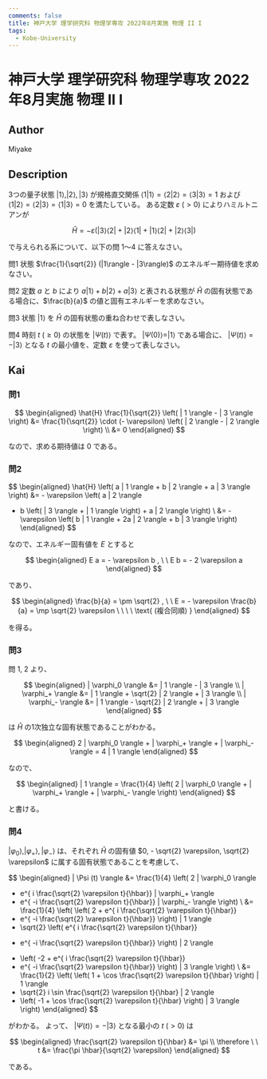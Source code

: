 ```yaml
---
comments: false
title: 神戸大学 理学研究科 物理学専攻 2022年8月実施 物理 II I
tags:
  - Kobe-University
---
```

# 神戸大学 理学研究科 物理学専攻 2022年8月実施 物理 II I

## **Author**
Miyake

## **Description**
3つの量子状態 $|1\rangle, |2\rangle, |3\rangle$ が規格直交関係 $\langle1|1\rangle = \langle2|2\rangle = \langle3|3\rangle = 1$ および $\langle1|2\rangle = \langle2|3\rangle = \langle1|3\rangle = 0$ を満たしている。
ある定数 $\varepsilon\ (> 0)$ によりハミルトニアンが

$$ 
\hat{H} = -\varepsilon \left( |3\rangle\langle 2| + |2 \rangle \langle 1| + |1 \rangle \langle 2| + |2\rangle\langle 3| \right) 
$$

で与えられる系について、以下の問 1～4 に答えなさい。

問1 状態 $\frac{1}{\sqrt{2}} (|1\rangle - |3\rangle)$ のエネルギー期待値を求めなさい。

問2 定数 $a$ と $b$ により $a|1\rangle + b|2\rangle + a|3\rangle$ と表される状態が $\hat{H}$ の固有状態である場合に、$\frac{b}{a}$ の値と固有エネルギーを求めなさい。

問3 状態 $|1\rangle$ を $\hat{H}$ の固有状態の重ね合わせで表しなさい。

問4 時刻 $t\ (\geq 0)$ の状態を $|\Psi(t)\rangle$ で表す。 $|\Psi(0)\rangle = |1\rangle$ である場合に、 $|\Psi(t)\rangle = -|3\rangle$ となる $t$ の最小値を、定数 $\varepsilon$ を使って表しなさい。

## **Kai**
### 問1

$$
  \begin{aligned}
  \hat{H} \frac{1}{\sqrt{2}} \left( | 1 \rangle - | 3 \rangle \right)
  &= \frac{1}{\sqrt{2}} \cdot (- \varepsilon)
  \left( | 2 \rangle - | 2 \rangle \right)
  \\
  &= 0
  \end{aligned}
$$

なので、求める期待値は $0$ である。

### 問2

$$
  \begin{aligned}
  \hat{H} \left( a | 1 \rangle + b | 2 \rangle + a | 3 \rangle \right)
  &= - \varepsilon \left( a | 2 \rangle
  + b \left( | 3 \rangle + | 1 \rangle \right) + a | 2 \rangle \right)
  \\
  &= - \varepsilon \left( b | 1 \rangle + 2a | 2 \rangle + b | 3 \rangle \right)
  \end{aligned}
$$

なので、エネルギー固有値を $E$ とすると

$$
  \begin{aligned}
  E a = - \varepsilon b
  , \ \ 
  E b = - 2 \varepsilon a
  \end{aligned}
$$

であり、

$$
  \begin{aligned}
  \frac{b}{a} = \pm \sqrt{2}
  , \ \ 
  E = - \varepsilon \frac{b}{a} = \mp \sqrt{2} \varepsilon
  \ \ \ \ \text{ (複合同順) }
  \end{aligned}
$$

を得る。

### 問3
問 1, 2 より、

$$
  \begin{aligned}
  | \varphi_0 \rangle &= | 1 \rangle - | 3 \rangle
  \\
  | \varphi_+ \rangle &= | 1 \rangle + \sqrt{2} | 2 \rangle + | 3 \rangle
  \\
  | \varphi_- \rangle &= | 1 \rangle - \sqrt{2} | 2 \rangle + | 3 \rangle
  \end{aligned}
$$

は $\hat{H}$ の1次独立な固有状態であることがわかる。

$$
  \begin{aligned}
  2 | \varphi_0 \rangle + | \varphi_+ \rangle + | \varphi_- \rangle
  = 4 | 1 \rangle
  \end{aligned}
$$

なので、

$$
  \begin{aligned}
  | 1 \rangle
  = \frac{1}{4} \left(
  2 | \varphi_0 \rangle + | \varphi_+ \rangle + | \varphi_- \rangle \right)
  \end{aligned}
$$

と書ける。

### 問4
$| \varphi_0 \rangle,
| \varphi_+ \rangle,
| \varphi_- \rangle$ は、それぞれ $\hat{H}$ の固有値
$0, - \sqrt{2} \varepsilon, \sqrt{2} \varepsilon$
に属する固有状態であることを考慮して、

$$
  \begin{aligned}
  | \Psi (t) \rangle
  &= \frac{1}{4} \left( 2 | \varphi_0 \rangle
  + e^{ i \frac{\sqrt{2} \varepsilon t}{\hbar}}
  | \varphi_+ \rangle
  + e^{ -i \frac{\sqrt{2} \varepsilon t}{\hbar}}
  | \varphi_- \rangle \right)
  \\
  &= \frac{1}{4} \left(
  \left( 2 + e^{ i \frac{\sqrt{2} \varepsilon t}{\hbar}}
  + e^{ -i \frac{\sqrt{2} \varepsilon t}{\hbar}} \right)
  | 1 \rangle
  + \sqrt{2} \left( e^{ i \frac{\sqrt{2} \varepsilon t}{\hbar}}
  - e^{ -i \frac{\sqrt{2} \varepsilon t}{\hbar}} \right)
  | 2 \rangle
  + \left( -2 + e^{ i \frac{\sqrt{2} \varepsilon t}{\hbar}}
  + e^{ -i \frac{\sqrt{2} \varepsilon t}{\hbar}} \right)
  | 3 \rangle
  \right)
  \\
  &= \frac{1}{2} \left(
  \left( 1 + \cos \frac{\sqrt{2} \varepsilon t}{\hbar} \right)
  | 1 \rangle
  + \sqrt{2} i \sin \frac{\sqrt{2} \varepsilon t}{\hbar} | 2 \rangle
  + \left( -1 + \cos \frac{\sqrt{2} \varepsilon t}{\hbar} \right)
  | 3 \rangle
  \right)
  \end{aligned}
$$

がわかる。
よって、 $| \Psi(t) \rangle = - | 3 \rangle$ となる最小の $t \ ( \gt 0)$ は

$$
  \begin{aligned}
  \frac{\sqrt{2} \varepsilon t}{\hbar} &= \pi
  \\
  \therefore \ \ 
  t &= \frac{\pi \hbar}{\sqrt{2} \varepsilon}
  \end{aligned}
$$

である。